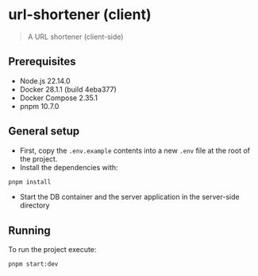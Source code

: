 # url-shortener (client)

> A URL shortener (client-side)


## Prerequisites

- Node.js 22.14.0
- Docker 28.1.1 (build 4eba377)
- Docker Compose 2.35.1
- pnpm 10.7.0


## General setup

* First, copy the `.env.example` contents into a new `.env` file at the root of the project.
* Install the dependencies with:

```bash
pnpm install
```

* Start the DB container and the server application in the server-side directory


## Running

To run the project execute:

```bash
pnpm start:dev
```
